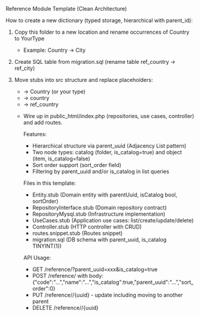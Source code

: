 Reference Module Template (Clean Architecture)

How to create a new dictionary (typed storage, hierarchical with parent_id):

1) Copy this folder to a new location and rename occurrences of Country to YourType
   - Example: Country -> City

2) Create SQL table from migration.sql (rename table ref_country -> ref_city)

3) Move stubs into src structure and replace placeholders:
   - <Type>  -> Country (or your type)
   - <type>  -> country
   - <Table> -> ref_country

4) Wire up in public_html/index.php (repositories, use cases, controller) and add routes.

Features:
 - Hierarchical structure via parent_uuid (Adjacency List pattern)
 - Two node types: catalog (folder, is_catalog=true) and object (item, is_catalog=false)
 - Sort order support (sort_order field)
 - Filtering by parent_uuid and/or is_catalog in list queries

Files in this template:
 - Entity.stub                (Domain entity with parentUuid, isCatalog bool, sortOrder)
 - RepositoryInterface.stub   (Domain repository contract)
 - RepositoryMysql.stub       (Infrastructure implementation)
 - UseCases.stub              (Application use cases: list/create/update/delete)
 - Controller.stub            (HTTP controller with CRUD)
 - routes.snippet.stub        (Routes snippet)
 - migration.sql              (DB schema with parent_uuid, is_catalog TINYINT(1))

API Usage:
 - GET /reference/<type>?parent_uuid=xxx&is_catalog=true
 - POST /reference/<type> with body: {"code":"...","name":"...","is_catalog":true,"parent_uuid":"...","sort_order":0}
 - PUT /reference/<type>/{uuid} - update including moving to another parent
 - DELETE /reference/<type>/{uuid}


